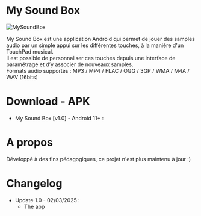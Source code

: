 # My Sound Box

![MySoundBox](https://user-images.githubusercontent.com/38272817/196050760-914549cc-bbc4-47b1-b8fd-299a9e9a69dd.png)

My Sound Box est une application Android qui permet de jouer des samples audio par un simple appui sur les différentes touches, à la manière d'un TouchPad musical.  
Il est possible de personnaliser ces touches depuis une interface de paramétrage et d’y associer de nouveaux samples.  
Formats audio supportés : MP3 / MP4 / FLAC / OGG / 3GP / WMA / M4A / WAV (16bits)  

# Download - APK

* My Sound Box [v1.0] - Android 11+ :  


# A propos

Développé à des fins pédagogiques, ce projet n'est plus maintenu à jour :)

# Changelog

* Update 1.0 - 02/03/2025 :  
  * The app
